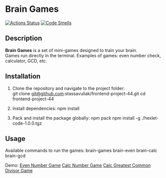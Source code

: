 # Brain Games

[![Actions Status](https://github.com/stassavuliak/frontend-project-44/actions/workflows/hexlet-check.yml/badge.svg)](https://github.com/stassavuliak/frontend-project-44/actions)
[![Code Smells](https://sonarcloud.io/api/project_badges/measure?project=stassavuliak_frontend-project-44&metric=code_smells)](https://sonarcloud.io/summary/new_code?id=stassavuliak_frontend-project-44)

## Description

**Brain Games** is a set of mini-games designed to train your brain.  
Games run directly in the terminal. Examples of games: even number check, calculator, GCD, etc.

## Installation

1. Clone the repository and navigate to the project folder:  
  git clone git@github.com:stassavuliak/frontend-project-44.git
  cd frontend-project-44

2. Install dependencies:
  npm install

3. Pack and install the package globally:
  npm pack
  npm install -g ./hexlet-code-1.0.0.tgz

## Usage

Available commands to run the games:
  brain-games
  brain-even
  brain-calc
  brain-gcd

Demo: [Even Number Game](https://asciinema.org/a/oq0vc3C1mxMjIhFjgqnIBrvHK)
      [Calc Number Game](https://asciinema.org/a/Zsv64pOJWItOAnqnN39WzKKiO)
      [Calc Greatest Common Divisor Game](https://asciinema.org/a/f7uAa3ScTfA2IoNsoH2Sdv2Qv)